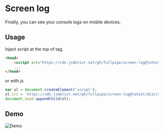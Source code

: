 # Screen log

Finally, you can see your console logs on mobile devices.

## Usage

Inject script at the top of <head> tag.

```html
<head>
    <script src="https://cdn.jsdelivr.net/gh/fullpipe/screen-log@latest/dist/screen-log.js"></script>
    ...
</head>
```

or with js
```js
var sl = document.createElement('script');
sl.src = 'https://cdn.jsdelivr.net/gh/fullpipe/screen-log@latest/dist/screen-log.js';
document.head.appendChild(sl);
```

## Demo

![Demo](./showtime.gif)
